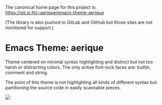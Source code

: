 The canonical home page for this project is: https://git.sr.ht/~aerique/emacs-theme-aerique

(The library is also pushed to GitLab and GitHub but those sites are not monitored for support.)

# Emacs Theme: aerique

Theme centered on minimal syntax highlighting and distinct but not too
harsh or distracting colors.  The only active font-lock faces are:
builtin, comment and string.

The point of this theme is not highlighting all kinds of different syntax
but partitioning the source code in easily scannable pieces.

<img src="https://gitlab.com/aerique/emacs-theme-aerique/raw/master/aerique-dark-theme-1.png">
